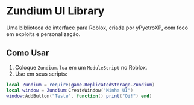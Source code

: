 # Zundium UI Library
Uma biblioteca de interface para Roblox, criada por yPyetroXP, com foco em exploits e personalização.

## Como Usar
1. Coloque `Zundium.lua` em um `ModuleScript` no Roblox.
2. Use em seus scripts:
```lua
local Zundium = require(game.ReplicatedStorage.Zundium)
local window = Zundium:CreateWindow("Minha UI")
window:AddButton("Teste", function() print("Oi!") end)